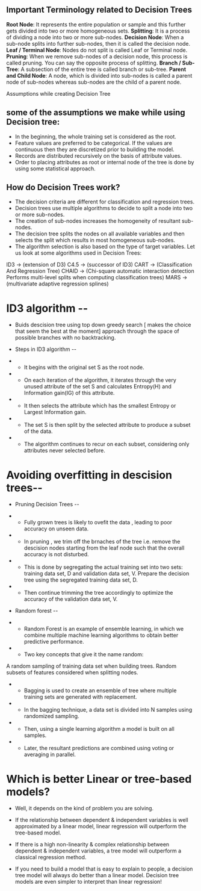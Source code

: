 ## Important Terminology related to Decision Trees

**Root Node**: It represents the entire population or sample and this further gets divided into two or more homogeneous sets.
**Splitting**: It is a process of dividing a node into two or more sub-nodes.
**Decision Node**: When a sub-node splits into further sub-nodes, then it is called the decision node.
**Leaf / Terminal Node**: Nodes do not split is called Leaf or Terminal node.
**Pruning**: When we remove sub-nodes of a decision node, this process is called pruning. You can say the opposite process of splitting.
**Branch / Sub-Tree**: A subsection of the entire tree is called branch or sub-tree.
**Parent and Child Node**: A node, which is divided into sub-nodes is called a parent node of sub-nodes whereas sub-nodes are the child of a parent node.

Assumptions while creating Decision Tree

## some of the assumptions we make while using Decision tree:

- In the beginning, the whole training set is considered as the root.
- Feature values are preferred to be categorical. If the values are continuous then they are discretized prior to building the model.
- Records are distributed recursively on the basis of attribute values.
- Order to placing attributes as root or internal node of the tree is done by using some statistical approach.

## How do Decision Trees work?

- The decision criteria are different for classification and regression trees.
- Decision trees use multiple algorithms to decide to split a node into two or more sub-nodes.
- The creation of sub-nodes increases the homogeneity of resultant sub-nodes.
- The decision tree splits the nodes on all available variables and then selects the split which results in most homogeneous sub-nodes.
- The algorithm selection is also based on the type of target variables. Let us look at some algorithms used in Decision Trees:

ID3 → (extension of D3)
C4.5 → (successor of ID3)
CART → (Classification And Regression Tree)
CHAID → (Chi-square automatic interaction detection Performs multi-level splits when computing classification trees)
MARS → (multivariate adaptive regression splines)

# ID3 algorithm --

- Buids descision tree using top down greedy search [ makes the choice that seem the best at the moment] approach through the space of possible branches with no backtracking.

- Steps in ID3 algorithm --
- - It begins with the original set S as the root node.
- - On each iteration of the algorithm, it iterates through the very unused attribute of the set S and calculates Entropy(H) and Information gain(IG) of this attribute.
- - It then selects the attribute which has the smallest Entropy or Largest Information gain.
- - The set S is then split by the selected attribute to produce a subset of the data.
- - The algorithm continues to recur on each subset, considering only attributes never selected before.

# Avoiding overfitting in descision trees--

- Pruning Decision Trees --

- - Fully grown trees is likely to ovefit the data , leading to poor accuracy on unseen data.
- - In pruning , we trim off the brnaches of the tree i.e. remove the descision nodes starting from the leaf node such that the overall accuracy is not disturbed.
- - This is done by segregating the actual training set into two sets: training data set, D and validation data set, V. Prepare the decision tree using the segregated training data set, D.
- - Then continue trimming the tree accordingly to optimize the accuracy of the validation data set, V.

- Random forest --

- - Random Forest is an example of ensemble learning, in which we combine multiple machine learning algorithms to obtain better predictive performance.
- - Two key concepts that give it the name random:

A random sampling of training data set when building trees.
Random subsets of features considered when splitting nodes.

- - Bagging is used to create an ensemble of tree where multiple training sets are generated with replacement.
- - In the bagging technique, a data set is divided into N samples using randomized sampling.
- - Then, using a single learning algorithm a model is built on all samples.
- - Later, the resultant predictions are combined using voting or averaging in parallel.

# Which is better Linear or tree-based models?

- Well, it depends on the kind of problem you are solving.

- If the relationship between dependent & independent variables is well approximated by a linear model, linear regression will outperform the tree-based model.

- If there is a high non-linearity & complex relationship between dependent & independent variables, a tree model will outperform a classical regression method.

- If you need to build a model that is easy to explain to people, a decision tree model will always do better than a linear model. Decision tree models are even simpler to interpret than linear regression!
